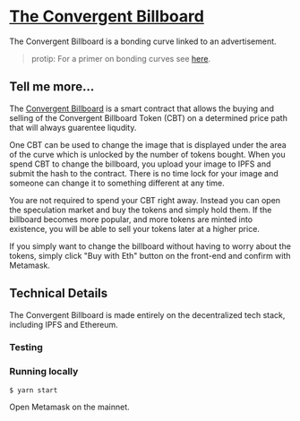 # [The Convergent Billboard](https://billboard.convergent.cx)

The Convergent Billboard is a bonding curve linked to an advertisement.

> protip: For a primer on bonding curves see [here]().

## Tell me more...

The [Convergent Billboard](./contracts/Convergent_Billboard.sol) is a smart contract
that allows the buying and selling of the Convergent Billboard Token (CBT) on a determined
price path that will always guarentee liqudity.

One CBT can be used to change the image that is displayed under the area of the curve
which is unlocked by the number of tokens bought. When you spend CBT to change the 
billboard, you upload your image to IPFS and submit the hash to the contract. There 
is no time lock for your image and someone can change it to something different at
any time.

You are not required to spend your CBT right away. Instead you can open the speculation
market and buy the tokens and simply hold them. If the billboard becomes more popular,
and more tokens are minted into existence, you will be able to sell your tokens later
at a higher price.

If you simply want to change the billboard without having to worry about the tokens,
simply click "Buy with Eth" button on the front-end and confirm with Metamask.

## Technical Details

The Convergent Billboard is made entirely on the decentralized tech stack, including IPFS and
Ethereum. 

### Testing

### Running locally

```
$ yarn start
```

Open Metamask on the mainnet.
